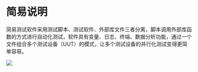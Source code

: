 # 简易说明

​		简易测试软件采用测试脚本、测试软件、外部库文件三者分离，脚本调用外部库函数的方式进行自动化测试，软件具有变量、日志、终端、数据分析功能，通过一个文件组合多个测试设备（UUT）的模式，让多个测试设备的并行化测试变得更简单容易。

![](C:\Users\ASUS\AppData\Roaming\Typora\typora-user-images\image-20220925145943299.png)